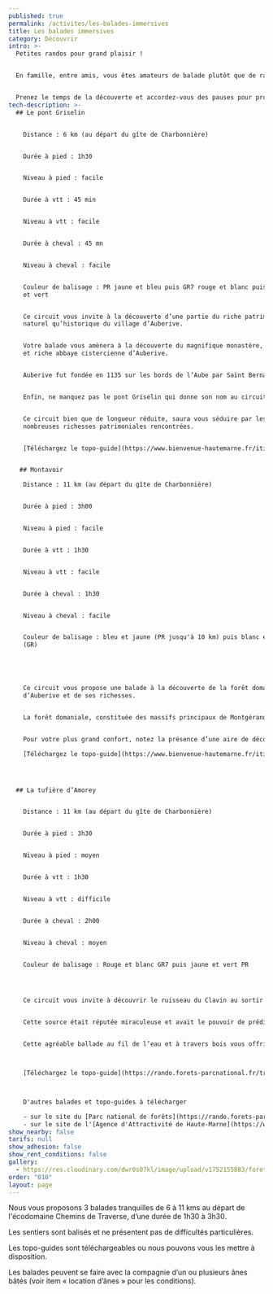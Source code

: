 ```yaml
---
published: true
permalink: /activites/les-balades-immersives
title: Les balades immersives
category: Découvrir
intro: >-
  Petites randos pour grand plaisir !


  En famille, entre amis, vous êtes amateurs de balade plutôt que de randonnée sportive… ces circuits de moins de 11 km sont faits pour vous !


  Prenez le temps de la découverte et accordez-vous des pauses pour profiter du charme des lieux.
tech-description: >-
  ## Le pont Griselin


    Distance : 6 km (au départ du gîte de Charbonnière)


    Durée à pied : 1h30


    Niveau à pied : facile


    Durée à vtt : 45 min


    Niveau à vtt : facile


    Durée à cheval : 45 mn


    Niveau à cheval : facile


    Couleur de balisage : PR jaune et bleu puis GR7 rouge et blanc puis PR jaune
    et vert


    Ce circuit vous invite à la découverte d’une partie du riche patrimoine tant
    naturel qu’historique du village d’Auberive.


    Votre balade vous amènera à la découverte du magnifique monastère, ancienne
    et riche abbaye cistercienne d’Auberive.


    Auberive fut fondée en 1135 sur les bords de l’Aube par Saint Bernard et l’évêque de Langres, Villain d’Aigremont, avec l’appui des seigneurs environnants (Les Grancey, les Champlitte, les Rochetaillée et leurs vassaux). Une autre étape à ne pas manquer sera le passage par le site classé d’entre deux eaux qui vous le verrez porte bien son nom.


    Enfin, ne manquez pas le pont Griselin qui donne son nom au circuit, et vous fera passer à travers une partie de la forêt domaniale.


    Ce circuit bien que de longueur réduite, saura vous séduire par les
    nombreuses richesses patrimoniales rencontrées.


    [Téléchargez le topo-guide](https://www.bienvenue-hautemarne.fr/itineraires/auberive-le-pont-griselin-pr-n-96-iticha052v5002bc/?)


   ## Montavoir

    Distance : 11 km (au départ du gîte de Charbonnière)


    Durée à pied : 3h00


    Niveau à pied : facile


    Durée à vtt : 1h30


    Niveau à vtt : facile


    Durée à cheval : 1h30


    Niveau à cheval : facile


    Couleur de balisage : bleu et jaune (PR jusqu'à 10 km) puis blanc et rouge
    (GR)





    Ce circuit vous propose une balade à la découverte de la forêt domaniale
    d’Auberive et de ses richesses.


    La forêt domaniale, constituée des massifs principaux de Montgérand au Sud-Ouest, Montaubert au Sud-Est et Montavoir au Nord-Est, couvre une superficie de 5 416 hectares. Cette forêt, propriété de l’Etat depuis la Révolution, a fait vivre, jusqu’au début du XXème siècle, un petit peuple de bûcherons, charbonniers, sabotiers, rouliers et braconniers qui animent les romans d’André Theuriet. Aujourd’hui gérée par l’Office National des Forêts, elle est un lieu de détente pour les promeneurs en été et un lieu de prédilection pour les chasseurs en quête de sangliers, chevreuils et cerfs.


    Pour votre plus grand confort, notez la présence d’une aire de découverte de la forêt et de ses habitants qui est agrémentée d’un abri forestier pour pique-nique, d’une aire de jeux pour enfants ou encore d’une aire de jeux de boules. L’enclos à gibier, quant à lui, présente des cerfs Sika, des daims et des sangliers, dont l’observation est complétée par des panneaux de présentation du milieu forestier (écosystème, flore).

    [Téléchargez le topo-guide](https://www.bienvenue-hautemarne.fr/itineraires/auberive-montavoir-pr-n-96-iticha052v5002bd/?)




  ## La tufière d’Amorey


    Distance : 11 km (au départ du gîte de Charbonnière)


    Durée à pied : 3h30


    Niveau à pied : moyen


    Durée à vtt : 1h30


    Niveau à vtt : difficile


    Durée à cheval : 2h00


    Niveau à cheval : moyen


    Couleur de balisage : Rouge et blanc GR7 puis jaune et vert PR




    Ce circuit vous invite à découvrir le ruisseau du Clavin au sortir d’un vallon encaissé encadré de falaises. Le chemin remonte sur le plateau à travers la forêt et débouche dans le vallon d’Amorey où coule la Germainelle. Ce vallon abrite une grosse ferme, ancienne dépendance de l’abbaye d’Auberive au moyen âge. La route forestière qui longe le vallon à l’aplomb du ruisseau dans les grandes futaies d’Amorey (les plus hauts arbres de la forêt d’Auberive) rencontre le site naturel de la Tufière d’Amorey.


    Cette source était réputée miraculeuse et avait le pouvoir de prédire aux filles si elles se marieraient dans l’année. Véritable laboratoire naturel, la tufière et le marais tufeux en contrebas transforment les mousses en « tuf ». Le calcaire dissout dans les eaux précipite au contact des végétaux, « encroûte » tous les éléments et constitue alors un nouveau matériau : le « tuf ». Le dépôt du calcaire et la croissance des mousses forment des coussinets qui s’élèvent, édifiant progressivement des fragiles barrages naturels.


    Cette agréable ballade au fil de l’eau et à travers bois vous offrira au final une belle échappée paysagère sur la vallée de l’Aube, le village d’Auberive et son abbaye cistercienne fondée en 1135 par Bernard de Clairvaux et l’évêque de Langres.



    [Téléchargez le topo-guide](https://rando.forets-parcnational.fr/trek/304239-Circuit-de-la-tufiere-d-Amorey)



    D'autres balades et topo-guides à télécharger

    - sur le site du [Parc national de forêts](https://rando.forets-parcnational.fr/) 
    - sur le site de l'[Agence d'Attractivité de Haute-Marne](https://www.bienvenue-hautemarne.fr/visites-activites/randos-balades/toutes-les-balades-et-randonnees-en-haute-marne/)
show_nearby: false
tarifs: null
show_adhesion: false
show_rent_conditions: false
gallery:
  - https://res.cloudinary.com/dwr0s07kl/image/upload/v1752155883/foret_mfxzuc.jpg
order: "010"
layout: page
---
```

Nous vous proposons 3 balades tranquilles de 6 à 11 kms au départ de l'écodomaine Chemins de Traverse, d’une durée de 1h30 à 3h30.

Les sentiers sont balisés et ne présentent pas de difficultés particulières.

Les topo-guides sont téléchargeables ou nous pouvons vous les mettre à disposition.

Les balades peuvent se faire avec la compagnie d’un ou plusieurs ânes bâtés (voir item « location d’ânes » pour les conditions).
